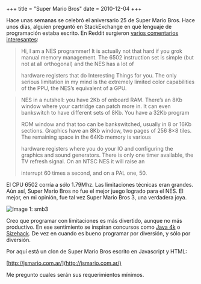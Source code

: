 +++
title = "Super Mario Bros"
date = 2010-12-04
+++

Hace unas semanas se celebró el aniversario 25 de Super Mario Bros. Hace unos días, alguien preguntó en StackExchange en qué lenguaje de programación estaba escrito. En Reddit surgieron [varios comentarios interesantes](http://www.reddit.com/r/programming/comments/effi0/what_programming_language_was_super_mario_bros/):


> Hi, I am a NES programmer! It is actually not that hard if you grok manual memory management. The 6502 instruction set is simple (but not at all orthogonal) and the NES has a lot of
>
>  hardware registers that do Interesting Things for you. The only serious limitation in my mind is the extremely limited color capabilities of the PPU, the NES’s equivalent of a GPU.

> NES in a nutshell: you have 2Kb of onboard RAM. There’s an 8Kb window where your cartridge can patch more in. It can even bankswitch to have different sets of 8Kb. You have a 32Kb program
>
>  ROM window and that too can be bankswitched, usually in 8 or 16Kb sections. Graphics have an 8Kb window, two pages of 256 8×8 tiles. The remaining space in the 64Kb memory is various
>
>  hardware registers where you do your IO and configuring the graphics and sound generators. There is only one timer available, the TV refresh signal. On an NTSC NES it will raise an
>
>  interrupt 60 times a second, and on a PAL one, 50.

El CPU 6502 corría a sólo 1.79Mhz. Las limitaciones técnicas eran grandes. Aún así, Super Mario Bros no fue el mejor juego logrado para el NES. El mejor, en mi opinión, fue tal vez Super Mario Bros 3, una verdadera joya.

![Image 1: smb3](/images/super-mario-bros/smb3.jpg)

Creo que programar con limitaciones es más divertido, aunque no más productivo. En ese sentimiento se inspiran concursos como [Java 4k](http://www.java4k.com/) o [Sizehack](http://trent.gamblin.ca/sizehack/). De vez en cuando es bueno programar por diversión, y sólo por diversión.

Por aquí está un clon de Super Mario Bros escrito en Javascript y HTML:

[http://jsmario.com.ar/](http://jsmario.com.ar/)

Me pregunto cuales serán sus requerimientos mínimos.
